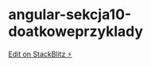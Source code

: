 # angular-sekcja10-doatkoweprzyklady

[Edit on StackBlitz ⚡️](https://stackblitz.com/edit/angular-sekcja10-doatkoweprzyklady)